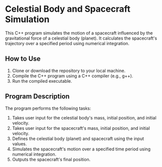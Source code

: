 # Celestial Body and Spacecraft Simulation

This C++ program simulates the motion of a spacecraft influenced by the gravitational force of a celestial body (planet). It calculates the spacecraft's trajectory over a specified period using numerical integration.

## How to Use

1. Clone or download the repository to your local machine.
2. Compile the C++ program using a C++ compiler (e.g., g++).
3. Run the compiled executable.

## Program Description

The program performs the following tasks:

1. Takes user input for the celestial body's mass, initial position, and initial velocity.
2. Takes user input for the spacecraft's mass, initial position, and initial velocity.
3. Defines the celestial body (planet) and spacecraft using the input values.
4. Simulates the spacecraft's motion over a specified time period using numerical integration.
5. Outputs the spacecraft's final position.

